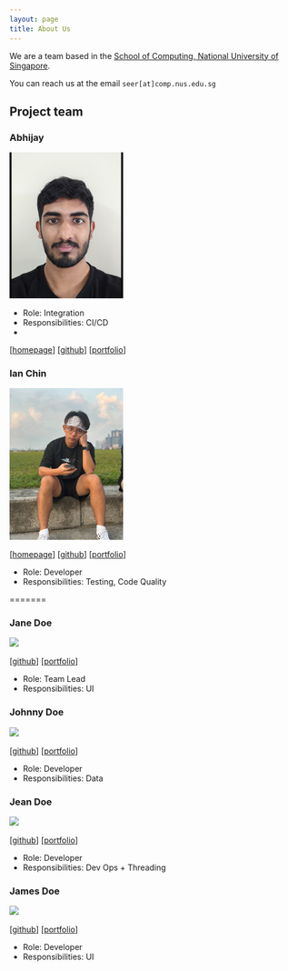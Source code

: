 ```yaml
---
layout: page
title: About Us
---
```


We are a team based in the [School of Computing, National University of Singapore](https://www.comp.nus.edu.sg).

You can reach us at the email `seer[at]comp.nus.edu.sg`

## Project team


### Abhijay

<img src="images/abhijay25.png" width="200px">

* Role: Integration
* Responsibilities: CI/CD
* 
[[homepage](http://www.comp.nus.edu.sg/~damithch)]
[[github](https://github.com/abhijay25)]
[[portfolio](team/johndoe.md)]

### Ian Chin

<img src="images/ianchinn.png" width="200px">

[[homepage](http://www.comp.nus.edu.sg/~damithch)]
[[github](https://github.com/ianchinn)]
[[portfolio](team/johndoe.md)]

* Role: Developer
* Responsibilities: Testing, Code Quality


=======


### Jane Doe

<img src="images/johndoe.png" width="200px">

[[github](http://github.com/johndoe)]
[[portfolio](team/johndoe.md)]

* Role: Team Lead
* Responsibilities: UI

### Johnny Doe

<img src="images/johndoe.png" width="200px">

[[github](http://github.com/johndoe)] [[portfolio](team/johndoe.md)]

* Role: Developer
* Responsibilities: Data

### Jean Doe

<img src="images/johndoe.png" width="200px">

[[github](http://github.com/johndoe)]
[[portfolio](team/johndoe.md)]

* Role: Developer
* Responsibilities: Dev Ops + Threading

### James Doe

<img src="images/johndoe.png" width="200px">

[[github](http://github.com/johndoe)]
[[portfolio](team/johndoe.md)]

* Role: Developer
* Responsibilities: UI
